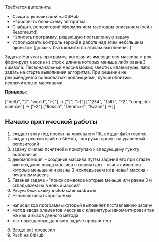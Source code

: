 Требуется выполнить:

- Создать репозиторий на GitHub
- Нарисовать блок-схему алгоритма
- Снабдить репозиторий оформлением текстовым описанием (файл Readme.md)
- Написать программу, решающую поставленную задачу
- Использовать контроль версий в работе над этим небольшим проектом (должны быть комиты по этапам выполнения.)

Задача: 
Написать программу, которая из имеющегося массива строк формирует массив из строк, длинна которых меньше либо равна 3 символа. 
Первоначальный массив можно ввести с клавиатуры, либо задать на старте выполнения алгоритма. При решении не рекомендуется пользоваться коллекциями, 
лучше обойтись исключительно массивами.

**Примеры**:

["hello", "2", "world", ":-)"] -> ["2", ":-)"]
["1234", "1567", "-2", "computer science"] -> ["-2"]
["Russia", "Denmark", "Kazan"] -> []

## Начало прктической работы 
1. создал папку под проект на локольном ПК, создал файл readme
2. создал репозиторий на GitHub, прогрузил проект на удаленный репозиторий
3. задачу счилаю понятной и приступаю к следующему пункту выполнения
4. декомпозиция:
                - создание массива путем задания его при старте или создание ввода массива с клавиатуры
                - поиск символов которые меньше или равны 3 и складываем их в новый массив
                - печатаем массив
5. Главная задача - "поиск символов которые меньше или равны 3 и складываем их в новый массив"
6. Рисую блок схему в blok-schema.drawio
7. Начинаю писать программу
- написал код программы который выполняет поставленную задачу
- метод ввода элементов массива с клавиатуры закоментирован так же как и вызов данного метода
- тестовые данные данные к задаче прошли тест
8. Вроде всё проверил 
9. Puch на GitHub